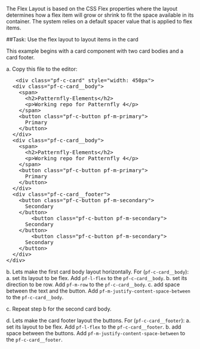 The Flex Layout is based on the CSS Flex properties where the layout determines how a flex item will grow or shrink to fit the space available in its container. The system relies on a default spacer value that is applied to flex items.

##Task: Use the flex layout to layout items in the card

This example begins with a card component with two card bodies and a card footer.

a. Copy this file to the editor:

<pre class="file" data-filename="layout.html" data-target="replace">
   &lt;div class=&quot;pf-c-card&quot; style=&quot;width: 450px&quot;&gt; 
  &lt;div class=&quot;pf-c-card__body&quot;&gt;
    &lt;span&gt;
      &lt;h2&gt;Patternfly-Elements&lt;/h2&gt;
      &lt;p&gt;Working repo for Patternfly 4&lt;/p&gt;
    &lt;/span&gt;
    &lt;button class=&quot;pf-c-button pf-m-primary&quot;&gt;
      Primary
    &lt;/button&gt;
  &lt;/div&gt;
  &lt;div class=&quot;pf-c-card__body&quot;&gt;
    &lt;span&gt;
      &lt;h2&gt;Patternfly-Elements&lt;/h2&gt;
      &lt;p&gt;Working repo for Patternfly 4&lt;/p&gt;
    &lt;/span&gt;
    &lt;button class=&quot;pf-c-button pf-m-primary&quot;&gt;
      Primary
    &lt;/button&gt;
  &lt;/div&gt;
  &lt;div class=&quot;pf-c-card__footer&quot;&gt;
    &lt;button class=&quot;pf-c-button pf-m-secondary&quot;&gt;
      Secondary
    &lt;/button&gt;
        &lt;button class=&quot;pf-c-button pf-m-secondary&quot;&gt;
      Secondary
    &lt;/button&gt;
        &lt;button class=&quot;pf-c-button pf-m-secondary&quot;&gt;
      Secondary
    &lt;/button&gt;
  &lt;/div&gt;
&lt;/div&gt;
</pre>

b. Lets make the first card body layout horizontally. For (`pf-c-card__body`):
    a. set its layout to be flex. Add `pf-l-flex` to the `pf-c-card__body`.
    b. set its direction to be row. Add `pf-m-row` to the `pf-c-card__body`.
    c. add space between the text and the button. Add `pf-m-justify-content-space-between` to the `pf-c-card__body`.

c. Repeat step b for the second card body.

d. Lets make the card footer layout the buttons. For (`pf-c-card__footer`):
    a. set its layout to be flex. Add `pf-l-flex` to the `pf-c-card__footer`.
    b. add space between the buttons. Add `pf-m-justify-content-space-between` to the `pf-c-card__footer`.
